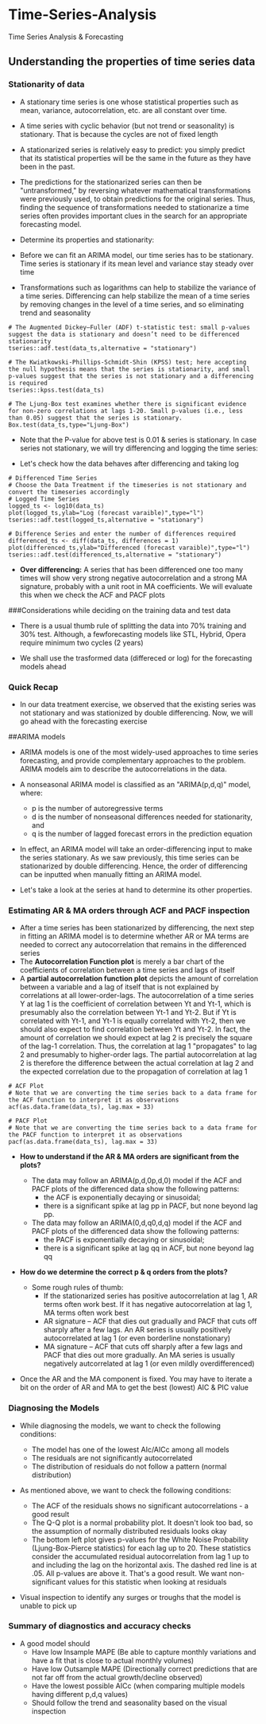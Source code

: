 # Time-Series-Analysis
Time Series Analysis & Forecasting
## Understanding the properties of time series data
### Stationarity of data 

 * A stationary time series is one whose statistical properties such as mean, variance, autocorrelation, etc. are all constant over time.
 * A time series with cyclic behavior (but not trend or seasonality) is stationary. That is because the cycles are not of fixed length
 * A stationarized series is relatively easy to predict: you simply predict that its statistical properties will be the same in the future as they have been in the past.
 * The predictions for the stationarized series can then be "untransformed," by reversing whatever mathematical transformations were previously used, to obtain predictions for the original series. Thus, finding the sequence of transformations needed to stationarize a time series often provides important clues in the search for an appropriate forecasting model.


 * Determine its properties and stationarity: 

* Before we can fit an ARIMA model, our time series has to be stationary. Time series is stationary if its mean level and variance stay steady over time

* Transformations such as logarithms can help to stabilize the variance of a time series. Differencing can help stabilize the mean of a time series by removing changes in the level of a time series, and so eliminating trend and seasonality

```{r stationarity test,warning = FALSE, echo=TRUE, message=FALSE}
# The Augmented Dickey–Fuller (ADF) t-statistic test: small p-values suggest the data is stationary and doesn’t need to be differenced stationarity
tseries::adf.test(data_ts,alternative = "stationary")

# The Kwiatkowski-Phillips-Schmidt-Shin (KPSS) test; here accepting the null hypothesis means that the series is stationarity, and small p-values suggest that the series is not stationary and a differencing is required
tseries::kpss.test(data_ts)

# The Ljung-Box test examines whether there is significant evidence for non-zero correlations at lags 1-20. Small p-values (i.e., less than 0.05) suggest that the series is stationary.
Box.test(data_ts,type="Ljung-Box")
```

* Note that the P-value for above test is 0.01 & series is stationary. In case series not stationary, we will try differencing and logging the time series:

* Let's check how the data behaves after differencing and taking log
```{r differencing data,warning = FALSE, echo=TRUE, message=FALSE}
# Differenced Time Series
# Choose the Data Treatment if the timeseries is not stationary and convert the timeseries accordingly
# Logged Time Series
logged_ts <- log10(data_ts)
plot(logged_ts,ylab="Log (forecast varaible)",type="l")
tseries::adf.test(logged_ts,alternative = "stationary")

# Difference Series and enter the number of differences required
differenced_ts <- diff(data_ts, differences = 1)
plot(differenced_ts,ylab="Differenced (forecast varaible)",type="l")
tseries::adf.test(differenced_ts,alternative = "stationary")
```

* **Over differencing:** A series that has been differenced one too many times will show very strong negative autocorrelation and a strong MA signature, probably with a unit root in MA coefficients. We will evaluate this when we check the ACF and PACF plots

###Considerations while deciding on the training data and test data

* There is a usual thumb rule of splitting the data into 70% training and 30% test. Although, a fewforecasting models like STL, Hybrid, Opera require minimum two cycles (2 years)

* We shall use the trasformed data (differeced or log) for the forecasting models ahead

### Quick Recap

* In our data treatment exercise, we observed that the existing series was not stationary and was stationized by double differencing. Now, we will go ahead with the forecasting exercise

##ARIMA models
* ARIMA models is one of the most widely-used approaches to time series forecasting, and provide complementary approaches to the problem. ARIMA models aim to describe the autocorrelations in the data.

* A nonseasonal ARIMA model is classified as an "ARIMA(p,d,q)" model, where:
    + p is the number of autoregressive terms
    + d is the number of nonseasonal differences needed for stationarity, and
    + q is the number of lagged forecast errors in the prediction equation

* In effect, an ARIMA model will take an order-differencing input to make the series stationary. As we saw previously, this time series can be stationarized by double differencing. Hence, the order of differencing can be inputted when manually fitting an ARIMA model.

* Let's take a look at the series at hand to determine its other properties.

### Estimating AR & MA orders through ACF and PACF inspection

* After a time series has been stationarized by differencing, the next step in fitting an ARIMA model is to determine whether AR or MA terms are needed to correct any autocorrelation that remains in the differenced series
* The **Autocorrelation Function plot** is merely a bar chart of the coefficients of correlation between a time series and lags of itself
* A **partial autocorrelation function plot** depicts the amount of correlation between a variable and a lag of itself that is not explained by correlations at all lower-order-lags. The autocorrelation of a time series Y at lag 1 is the coefficient of correlation between Yt and Yt-1, which is presumably also the correlation between Yt-1 and Yt-2. But if Yt is correlated with Yt-1, and Yt-1 is equally correlated with Yt-2, then we should also expect to find correlation between Yt and Yt-2. In fact, the amount of correlation we should expect at lag 2 is precisely the square of the lag-1 correlation. Thus, the correlation at lag 1 "propagates" to lag 2 and presumably to higher-order lags. The partial autocorrelation at lag 2 is therefore the difference between the actual correlation at lag 2 and the expected correlation due to the propagation of correlation at lag 1

```{r acfpacf,echo=TRUE,warning = FALSE}
# ACF Plot
# Note that we are converting the time series back to a data frame for the ACF function to interpret it as observations
acf(as.data.frame(data_ts), lag.max = 33)

# PACF Plot
# Note that we are converting the time series back to a data frame for the PACF function to interpret it as observations
pacf(as.data.frame(data_ts), lag.max = 33)
```

* **How to understand if the AR & MA orders are significant from the plots?**

    + The data may follow an ARIMA(p,d,0p,d,0) model if the ACF and PACF plots of the differenced data show the following patterns:
        - the ACF is exponentially decaying or sinusoidal;
        - there is a significant spike at lag pp in PACF, but none beyond lag pp.
    + The data may follow an ARIMA(0,d,q0,d,q) model if the ACF and PACF plots of the differenced data show the following patterns:
        - the PACF is exponentially decaying or sinusoidal;
        - there is a significant spike at lag qq in ACF, but none beyond lag qq

* **How do we determine the correct p & q orders from the plots?**
    + Some rough rules of thumb:
        - If the stationarized series has positive autocorrelation at lag 1, AR terms often work best. If it has negative autocorrelation at lag 1, MA terms often work best
        - AR signature – ACF that dies out gradually and PACF that cuts off sharply after a few lags. An AR series is usually positively autocorrelated at lag 1 (or even borderline nonstationary) 
        - MA signature – ACF that cuts off sharply after a few lags and PACF that dies out more gradually. An MA series is usually negatively autcorrelated at lag 1 (or even mildly overdifferenced)

* Once the AR and the MA component is fixed. You may have to iterate a bit on the order of AR and MA to get the best (lowest) AIC & PIC value


### Diagnosing the Models
* While diagnosing the models, we want to check the following conditions:
    + The model has one of the lowest AIc/AICc among all models
    + The residuals are not significantly autocorrelated
    + The distribution of residuals do not follow a pattern (normal distribution)


* As mentioned above, we want to check the following conditions:
    + The ACF of the residuals shows no significant autocorrelations - a good result
    + The Q-Q plot is a normal probability plot.  It doesn't look too bad, so the assumption of normally distributed residuals looks okay
    + The bottom left plot gives p-values for the White Noise Probability (Ljung-Box-Pierce statistics) for each lag up to 20.  These statistics consider the accumulated residual autocorrelation from lag 1 up to and including the lag on the horizontal axis.  The dashed red line is at .05.  All p-values are above it.  That's a good result.  We want non-significant values for this statistic when looking at residuals

* Visual inspection to identify any surges or troughs that the model is unable to pick up

### Summary of diagnostics and accuracy checks

* A good model should
    + Have low Insample MAPE (Be able to capture monthly variations and have a fit that is close to actual monthly volumes)
    + Have low Outsample MAPE (Directionally correct predictions that are not far off from the actual growth/decline observed)
    + Have the lowest possible AICc (when comparing multiple models having different p,d,q values)
    + Should follow the trend and seasonality based on the visual inspection

